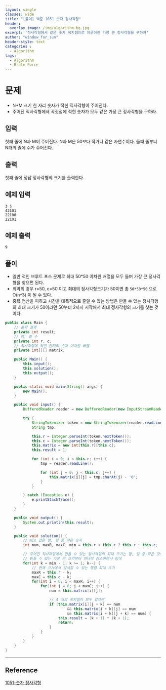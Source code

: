 ```yaml
--- 
layout: single
classes: wide
title: "[풀이] 백준 1051 숫자 정사각형"
header:
  overlay_image: /img/algorithm-bg.jpg
excerpt: '직사각형에서 같은 숫자 꼭지점으로 이루어진 가장 큰 정사각형을 구하자'
author: "window_for_sun"
header-style: text
categories :
  - Algorithm
tags:
  - Algorithm
  - Brute Force
---  
```


# 문제
- N*M 크기 한 자리 숫자가 적힌 직사각형이 주어진다.
- 주어진 직사각형에서 꼭짓점에 적힌 숫자가 모두 같은 가장 큰 정사각형을 구하라.

## 입력
첫째 줄에 N과 M이 주어진다. N과 M은 50보다 작거나 같은 자연수이다. 둘째 줄부터 N개의 줄에 수가 주어진다.

## 출력
첫째 줄에 정답 정사각형의 크기를 출력한다.

## 예제 입력

```
3 5
42101
22100
22101
```  

## 예제 출력

```
9
```  

## 풀이
- 일반 적인 브루트 포스 문제로 최대 50*50 이차원 배열을 모두 돌며 가장 큰 정사각형을 찾으면 된다.
- 최악의 경우 r=50, c=50 이고 최대의 정사각형크기가 50이면 총 `50*50*50` 으로 O(n^3) 이 될 수 있다.
- 중복 연산을 피하고 시간을 대폭적으로 줄일 수 있는 방법은 만들 수 있는 정사각형의 최대 크기가 50이라면 50부터 2까지 시작해서 최대 정사각형의 크기를 찾는 것이다.

```java
public class Main {
    // 출력 결과
    private int result;
    // 행, 렬 수
    private int r, c;
    // 직사각형에 적힌 한자리 숫자 이차원 배열
    private int[][] matrix;

    public Main() {
        this.input();
        this.solution();
        this.output();
    }

    public static void main(String[] args) {
        new Main();
    }

    public void input() {
        BufferedReader reader = new BufferedReader(new InputStreamReader(System.in));

        try {
            StringTokenizer token = new StringTokenizer(reader.readLine(), " ");
            String tmp;

            this.r = Integer.parseInt(token.nextToken());
            this.c = Integer.parseInt(token.nextToken());
            this.matrix = new int[this.r][this.c];
            this.result = 1;

            for (int i = 0; i < this.r; i++) {
                tmp = reader.readLine();

                for (int j = 0; j < this.c; j++) {
                    this.matrix[i][j] = tmp.charAt(j) - '0';
                }
            }

        } catch (Exception e) {
            e.printStackTrace();
        }
    }

    public void output() {
        System.out.println(this.result);
    }

    public void solution() {
        // min 값은 행, 렬 중 작은 숫자
        int num, maxR, maxC, min = this.r < this.c ? this.r : this.c;

        // 주어진 직사각형에서 만들 수 있는 정사각형의 최대 크기는 행, 렬 중 작은 것으로 만들 수 있음
        // 만들 수 있는 가장 큰 크기부터 하나씩 감소하면서 탐색
        for(int k = min - 1; k >= 1; k--) {
            // 현재 크기에서 탐색할 수 있는 행렬 최대 크기
            maxR = this.r - k;
            maxC = this.c - k;
            for(int i = 0; i < maxR; i++) {
                for(int j = 0; j < maxC; j++) {
                    num = this.matrix[i][j];

                    // 4 개의 꼭지점이 모두 같으면
                    if (this.matrix[i][j + k] == num
                            && this.matrix[i + k][j] == num
                            && this.matrix[i + k][j + k] == num) {
                        this.result = (k + 1) * (k + 1);
                        return;
                    }
                }
            }
        }
    }
}
```  

---
## Reference
[1051-숫자 정사각형](https://www.acmicpc.net/problem/1051)  
